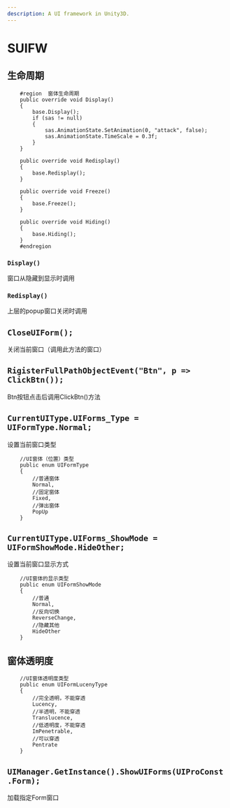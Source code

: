 ```yaml
---
description: A UI framework in Unity3D.
---
```


# SUIFW

## 生命周期

```
    #region  窗体生命周期
    public override void Display()
    {
        base.Display();
		if (sas != null)
		{
			sas.AnimationState.SetAnimation(0, "attack", false);
			sas.AnimationState.TimeScale = 0.3f;
		}
    }

    public override void Redisplay()
    {
        base.Redisplay();
    }

    public override void Freeze()
    {
        base.Freeze();
    }

    public override void Hiding()
    {
        base.Hiding();
    }
    #endregion
```

### ```Display()```

窗口从隐藏到显示时调用

### ```Redisplay()```

上层的popup窗口关闭时调用

## ```CloseUIForm();```
关闭当前窗口（调用此方法的窗口）

## ```RigisterFullPathObjectEvent("Btn", p => ClickBtn());```
Btn按钮点击后调用ClickBtn()方法

## ```CurrentUIType.UIForms_Type = UIFormType.Normal;```
设置当前窗口类型
```
    //UI窗体（位置）类型
    public enum UIFormType
    {
        //普通窗体
        Normal,   
        //固定窗体                              
        Fixed,
        //弹出窗体
        PopUp
    }
```
## ```CurrentUIType.UIForms_ShowMode = UIFormShowMode.HideOther;```
设置当前窗口显示方式
```
    //UI窗体的显示类型
    public enum UIFormShowMode
    {
        //普通
        Normal,
        //反向切换
        ReverseChange,
        //隐藏其他
        HideOther
    }
```
## 窗体透明度
```
    //UI窗体透明度类型
    public enum UIFormLucenyType
    {
        //完全透明，不能穿透
        Lucency,
        //半透明，不能穿透
        Translucence,
        //低透明度，不能穿透
        ImPenetrable,
        //可以穿透
        Pentrate    
    }
```
## ```UIManager.GetInstance().ShowUIForms(UIProConst.Form);```
加载指定Form窗口
